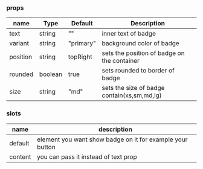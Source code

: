 ### props
| name | Type | Default | Description |
| ------------ | ------------ | ------------ | ------------ |
| text | string | "" | inner text of badge |
| variant | string | "primary" | background color of badge |
| position | string | topRight | sets the position of badge on the container |
| rounded | boolean | true | sets rounded to border of badge |
| size | string | "md" | sets the size of badge contain(xs,sm,md,lg) |

### slots
| name | description
| ------------ | ------------ |
| default | element you want show badge on it for example your button |
| content | you can pass it instead of text prop |


